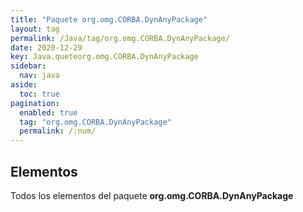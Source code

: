 ```yaml
---
title: "Paquete org.omg.CORBA.DynAnyPackage"
layout: tag
permalink: /Java/tag/org.omg.CORBA.DynAnyPackage/
date: 2020-12-29
key: Java.queteorg.omg.CORBA.DynAnyPackage
sidebar: 
  nav: java
aside: 
  toc: true
pagination: 
  enabled: true
  tag: "org.omg.CORBA.DynAnyPackage"
  permalink: /:num/
---
```


<h2>Elementos</h2>
Todos los elementos del paquete <strong>org.omg.CORBA.DynAnyPackage</strong>
